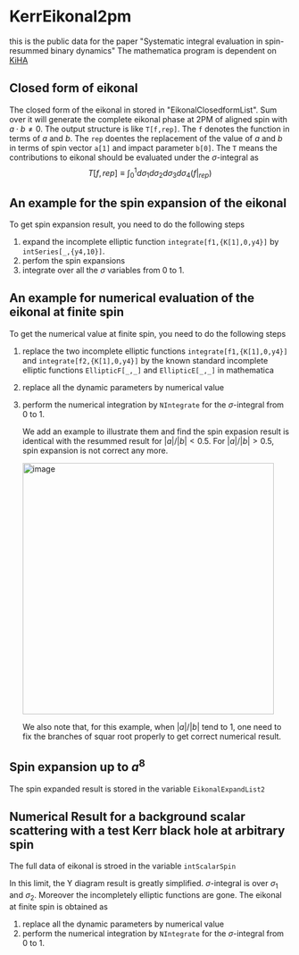 # KerrEikonal2pm
this is the public data for the paper "Systematic integral evaluation in spin-resummed binary dynamics" The mathematica program is dependent on [KiHA](https://github.com/AmplitudeGravity/kinematicHopfAlgebra) 

## Closed form of eikonal
The closed form of the eikonal in stored in "EikonalClosedformList". Sum over it will generate the complete eikonal phase at 2PM of aligned spin with $a\cdot b\neq 0$. The output structure is like `T[f,rep]`. The `f` denotes the function in terms of $a$ and $b$. The `rep` doentes the replacement of the value of $a$ and $b$ in terms of spin vector `a[1]` and impact parameter `b[0]`.  The `T` means the contributions to eikonal should be evaluated under the $\sigma$-integral as $$T[f,rep]\equiv\int_0^1 d\sigma_1d\sigma_2d\sigma_3d\sigma_4 (f|_{rep}) $$ 

## An example for the spin expansion of the eikonal
To get spin expansion result, you need to do the following steps
1. expand the incomplete elliptic function `integrate[f1,{K[1],0,y4}]` by `intSeries[_,{y4,10}]`.
2. perfom the spin expansions
3. integrate over all the $\sigma$ variables from 0 to 1. 



## An example for numerical evaluation of the eikonal at finite spin
To get the numerical value at finite spin, you need to do the following steps 
1. replace the two incomplete elliptic functions `integrate[f1,{K[1],0,y4}]` and `integrate[f2,{K[1],0,y4}]` by the known standard incomplete elliptic functions `EllipticF[_,_]` and `EllipticE[_,_]` in mathematica
2. replace all the dynamic parameters by numerical value
3. perform the numerical integration by `NIntegrate` for the $\sigma$-integral from 0 to 1.

   We add an example to illustrate them and find the spin expasion result is identical with the resummed result for $|a|/|b|<0.5$. For $|a|/|b|>0.5$, spin expansion is not correct any more.
    
   <img width="450" alt="image" src="https://github.com/AmplitudeGravity/KerrEikonal2pm/assets/48633803/b6ac8d6b-86d1-4581-a81e-2bb2651a9d98">
   
   We also note that, for this example, when $|a|/|b|$ tend to 1, one need to fix the branches of squar root properly to get correct numerical result.  

   
## Spin expansion up to $a^8$

The spin expanded result is stored in the variable `EikonalExpandList2`

## Numerical Result for a background scalar scattering with a test  Kerr black hole at arbitrary spin
The full data of eikonal is stroed in the variable `intScalarSpin`

In this limit, the Y diagram result is greatly simplified. $\sigma$-integral is over $\sigma_1$ and  $\sigma_2$. Moreover the incompletely elliptic functions are gone. The eikonal at finite spin is obtained as 
1. replace all the dynamic parameters by numerical value
2. perform the numerical integration by `NIntegrate` for the $\sigma$-integral from 0 to 1.

